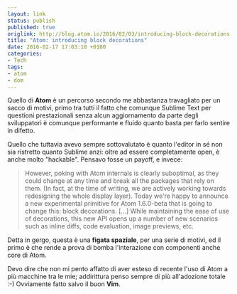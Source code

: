 ```yaml
---
layout: link
status: publish
published: true
origlink: http://blog.atom.io/2016/02/03/introducing-block-decorations.html
title: "Atom: introducing block decorations"
date: 2016-02-17 17:03:10 +0100
categories:
- Tech
tags:
- atom
- dom
---
```


Quello di **Atom** è un percorso secondo me abbastanza travagliato per un sacco di motivi, primo tra tutti il fatto che comunque Sublime Text per questioni prestazionali senza alcun aggiornamento da parte degli sviluppatori è comunque performante e fluido quanto basta per farlo sentire in difetto.

Quello che tuttavia avevo sempre sottovalutato è quanto l'editor in sé non sia ristretto quanto Sublime anzi: oltre ad essere completamente open, è anche molto "hackable". Pensavo fosse un payoff, e invece:

> However, poking with Atom internals is clearly suboptimal, as they could change at any time and break all the packages that rely on them. (In fact, at the time of writing, we are actively working towards redesigning the whole display layer). Today we're happy to announce a new experimental primitive for Atom 1.6.0-beta that is going to change this: block decorations. [...] While maintaining the ease of use of decorations, this new API opens up a number of new scenarios such as inline diffs, code evaluation, image previews, etc.

Detta in gergo, questa è una **figata spaziale**, per una serie di motivi, ed il primo è che rende a prova di bomba l'interazione con componenti anche core di Atom.

Devo dire che non mi pento affatto di aver esteso di recente l'uso di Atom a più macchine tra le mie; addirittura penso sempre di più all'adozione totale :-) Ovviamente fatto salvo il buon **Vim**.
